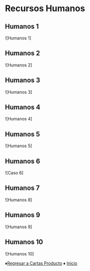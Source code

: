 # Recursos Humanos

## Humanos 1

![Humanos 1]

## Humanos 2

![Humanos 2]

## Humanos 3

![Humanos 3]

## Humanos 4

![Humanos 4]

## Humanos 5

![Humanos 5]

## Humanos 6

![Caso 6]

## Humanos 7

![Humanos 8]

## Humanos 9

![Humanos 9]

## Humanos 10

![Humanos 10]

♦[Regresar a Cartas Producto](https://github.com/Edwin-Lines/Proyecto-And-Then...-/tree/main/Documentaci%C3%B3n/8.%20Cartas%20finales%20o%20producidas%20(Producto%20final) "Cartas Finales") ♦ [Inicio](https://github.com/Edwin-Lines/Proyecto-And-Then...- "Inicio")

